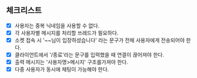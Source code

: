 ## 체크리스트

- [x] 사용자는 중복 닉네임을 사용할 수 없다.
- [x] 각 사용자별 메시지를 처리할 쓰레드가 필요하다.
- [x] 소켓 접속 시 '~~님이 입장하셨습니다' 라는 문구가 전체 사용자에게 전송되어야 한다.
- [x] 클라이언트에서 '/종료'라는 문구를 입력했을 때 연결이 끊어져야 한다.
- [x] 출력 메시지는 '사용자명>메시지' 구조를가져야 한다.
- [x] 다중 사용자가 동시에 채팅이 가능해야 한다.
